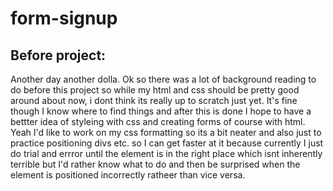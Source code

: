# form-signup

## Before project:

Another day another dolla. Ok so there was a lot of background reading to do before this project so while my html and css should be pretty good around about now, i dont think its really up to scratch just yet. It's fine though I know where to find things and after this is done I hope to have a bettter idea of styleing with css and creating forms of course with html. Yeah I'd like to work on my css formatting so its a bit neater and also just to practice positioning divs etc. so I can get faster at it because currently I just do trial and errror until the element is in the right place which isnt inherently terrible but I'd rather know what to do and then be surprised when the element is positioned incorrectly ratheer than vice versa.